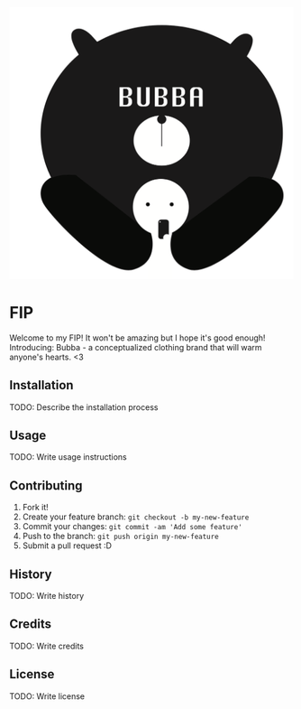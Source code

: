 ![bubba logo](images/bubba-with-human.png)
# FIP

Welcome to my FIP! It won't be amazing but I hope it's good enough! Introducing: Bubba - a conceptualized clothing brand that will warm anyone's hearts. <3

## Installation

TODO: Describe the installation process

## Usage

TODO: Write usage instructions

## Contributing

1. Fork it!
2. Create your feature branch: `git checkout -b my-new-feature`
3. Commit your changes: `git commit -am 'Add some feature'`
4. Push to the branch: `git push origin my-new-feature`
5. Submit a pull request :D

## History

TODO: Write history

## Credits

TODO: Write credits

## License

TODO: Write license
